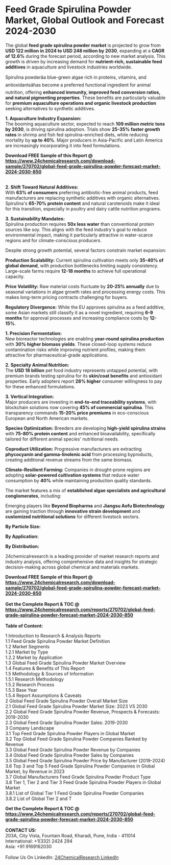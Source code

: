 <h1>Feed Grade Spirulina Powder Market, Global Outlook and Forecast 2024-2030</h1><p>The global <strong>feed grade spirulina powder market</strong> is projected to grow from <strong>USD 122 million in 2024 to USD 248 million by 2030</strong>, expanding at a <strong>CAGR of 12.6%</strong> during the forecast period, according to new market analysis. This growth is driven by increasing demand for <strong>nutrient-rich, sustainable feed additives</strong> in aquaculture and livestock industries worldwide.</p><p>Spirulina powderâa blue-green algae rich in proteins, vitamins, and antioxidantsâhas become a preferred functional ingredient for animal nutrition, offering <strong>enhanced immunity, improved feed conversion ratios, and natural pigmenting properties</strong>. These benefits are particularly valuable for <strong>premium aquaculture operations and organic livestock production</strong> seeking alternatives to synthetic additives.</p><p><strong>1. Aquaculture Industry Expansion:</strong><br>
The booming aquaculture sector, expected to reach <strong>109 million metric tons by 2030</strong>, is driving spirulina adoption. Trials show <strong>25-35% faster growth rates</strong> in shrimp and fish fed spirulina-enriched diets, while reducing mortality by <strong>up to 40%</strong>. Major producers in Asia-Pacific and Latin America are increasingly incorporating it into feed formulations.</p><div><b>Download FREE Sample of this Report @ 
            <a href="https://www.24chemicalresearch.com/download-sample/270702/global-feed-grade-spirulina-powder-forecast-market-2024-2030-850">
            https://www.24chemicalresearch.com/download-sample/270702/global-feed-grade-spirulina-powder-forecast-market-2024-2030-850</a></b></div><br><p><strong>2. Shift Toward Natural Additives:</strong><br>
With <strong>63% of consumers</strong> preferring antibiotic-free animal products, feed manufacturers are replacing synthetic additives with organic alternatives. Spirulina's <strong>65-70% protein content</strong> and natural carotenoids make it ideal for this transition, especially in poultry and dairy cattle nutrition programs.</p><p><strong>3. Sustainability Mandates:</strong><br>
Spirulina production requires <strong>50x less water</strong> than conventional protein sources like soy. This aligns with the feed industry's goal to reduce environmental impact, making it particularly attractive in water-scarce regions and for climate-conscious producers.</p><p>Despite strong growth potential, several factors constrain market expansion:</p><p><strong>Production Scalability:</strong> Current spirulina cultivation meets only <strong>35-40% of global demand</strong>, with production bottlenecks limiting supply consistency. Large-scale farms require <strong>12-18 months</strong> to achieve full operational capacity.</p><p><strong>Price Volatility:</strong> Raw material costs fluctuate by <strong>20-25% annually</strong> due to seasonal variations in algae growth rates and processing energy costs. This makes long-term pricing contracts challenging for buyers.</p><p><strong>Regulatory Divergence:</strong> While the EU approves spirulina as a feed additive, some Asian markets still classify it as a novel ingredient, requiring <strong>6-9 months</strong> for approval processes and increasing compliance costs by <strong>12-15%</strong>.</p><p><strong>1. Precision Fermentation:</strong><br>
New bioreactor technologies are enabling <strong>year-round spirulina production</strong> with <strong>30% higher biomass yields</strong>. These closed-loop systems reduce contamination risks while improving nutrient profiles, making them attractive for pharmaceutical-grade applications.</p><p><strong>2. Specialty Animal Nutrition:</strong><br>
The <strong>USD 18 billion</strong> pet food industry represents untapped potential, with premium brands testing spirulina for its <strong>skin/coat benefits</strong> and antioxidant properties. Early adopters report <strong>28% higher</strong> consumer willingness to pay for these enhanced formulations.</p><p><strong>3. Vertical Integration:</strong><br>
Major producers are investing in <strong>end-to-end traceability systems</strong>, with blockchain solutions now covering <strong>45% of commercial spirulina</strong>. This transparency commands <strong>15-20% price premiums</strong> in eco-conscious European and North American markets.</p><p><strong>Species Optimization:</strong> Breeders are developing <strong>high-yield spirulina strains</strong> with <strong>75-80% protein content</strong> and enhanced bioavailability, specifically tailored for different animal species' nutritional needs.</p><p><strong>Coproduct Utilization:</strong> Progressive manufacturers are extracting <strong>phycocyanin and gamma-linolenic acid</strong> from processing byproducts, creating additional revenue streams from the same biomass.</p><p><strong>Climate-Resilient Farming:</strong> Companies in drought-prone regions are adopting <strong>solar-powered cultivation systems</strong> that reduce water consumption by <strong>40%</strong> while maintaining production quality standards.</p><p>The market features a mix of <strong>established algae specialists and agricultural conglomerates</strong>, including:</p><p>Emerging players like <strong>Beyond Biopharma</strong> and <strong>Jiangsu Aofu Biotechnology</strong> are gaining traction through <strong>innovative strain development</strong> and <strong>customized nutritional solutions</strong> for different livestock sectors.</p><p><strong>By Particle Size:</strong></p><p><strong>By Application:</strong></p><p><strong>By Distribution:</strong></p><p>24chemicalresearch is a leading provider of market research reports and industry analysis, offering comprehensive data and insights for strategic decision-making across global chemical and materials markets.</p><div><b>Download FREE Sample of this Report @ 
            <a href="https://www.24chemicalresearch.com/download-sample/270702/global-feed-grade-spirulina-powder-forecast-market-2024-2030-850">
            https://www.24chemicalresearch.com/download-sample/270702/global-feed-grade-spirulina-powder-forecast-market-2024-2030-850</a></b></div><br><div><b>Get the Complete Report & TOC @ 
            <a href="https://www.24chemicalresearch.com/reports/270702/global-feed-grade-spirulina-powder-forecast-market-2024-2030-850">
            https://www.24chemicalresearch.com/reports/270702/global-feed-grade-spirulina-powder-forecast-market-2024-2030-850</a></b></div><br>
            <b>Table of Content:</b><p>1 Introduction to Research & Analysis Reports<br />
    1.1 Feed Grade Spirulina Powder Market Definition<br />
    1.2 Market Segments<br />
        1.2.1 Market by Type<br />
        1.2.2 Market by Application<br />
    1.3 Global Feed Grade Spirulina Powder Market Overview<br />
    1.4 Features & Benefits of This Report<br />
    1.5 Methodology & Sources of Information<br />
        1.5.1 Research Methodology<br />
        1.5.2 Research Process<br />
        1.5.3 Base Year<br />
        1.5.4 Report Assumptions & Caveats<br />
2 Global Feed Grade Spirulina Powder Overall Market Size<br />
    2.1 Global Feed Grade Spirulina Powder Market Size: 2023 VS 2030<br />
    2.2 Global Feed Grade Spirulina Powder Revenue, Prospects & Forecasts: 2019-2030<br />
    2.3 Global Feed Grade Spirulina Powder Sales: 2019-2030<br />
3 Company Landscape<br />
    3.1 Top Feed Grade Spirulina Powder Players in Global Market<br />
    3.2 Top Global Feed Grade Spirulina Powder Companies Ranked by Revenue<br />
    3.3 Global Feed Grade Spirulina Powder Revenue by Companies<br />
    3.4 Global Feed Grade Spirulina Powder Sales by Companies<br />
    3.5 Global Feed Grade Spirulina Powder Price by Manufacturer (2019-2024)<br />
    3.6 Top 3 and Top 5 Feed Grade Spirulina Powder Companies in Global Market, by Revenue in 2023<br />
    3.7 Global Manufacturers Feed Grade Spirulina Powder Product Type<br />
    3.8 Tier 1, Tier 2 and Tier 3 Feed Grade Spirulina Powder Players in Global Market<br />
        3.8.1 List of Global Tier 1 Feed Grade Spirulina Powder Companies<br />
        3.8.2 List of Global Tier 2 and T</p><div><b>Get the Complete Report & TOC @ 
            <a href="https://www.24chemicalresearch.com/reports/270702/global-feed-grade-spirulina-powder-forecast-market-2024-2030-850">
            https://www.24chemicalresearch.com/reports/270702/global-feed-grade-spirulina-powder-forecast-market-2024-2030-850</a></b></div><br><b>CONTACT US:</b><br>
            203A, City Vista, Fountain Road, Kharadi, Pune, India - 411014<br>
            International: +1(332) 2424 294<br>
            Asia: +91 9169162030 <br><br>
            Follow Us On LinkedIn: <a href="https://www.linkedin.com/company/24chemicalresearch/">24ChemicalResearch LinkedIn</a>